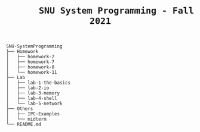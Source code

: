 <div align="center">
  <h1>
    <code>
      SNU System Programming - Fall 2021
    </code>
  </h1>
</div>

```
SNU-SystemProgramming
├── Homework
│   ├── homework-2
│   ├── homework-7
│   ├── homework-8
│   └── homework-11
├── Lab
│   ├── lab-1-the-basics
│   ├── lab-2-io
│   ├── lab-3-memory
│   ├── lab-4-shell
│   └── lab-5-network
├── Others
│   ├── IPC-Examples
│   └── midterm
└── README.md
```